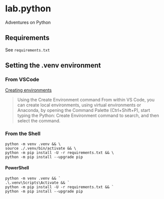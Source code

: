# lab.python

Adventures on Python

## Requirements

See `requirements.txt`

## Setting the .venv environment

### From VSCode

[Creating environments](https://code.visualstudio.com/docs/python/environments#_creating-environments)

> Using the Create Environment command
From within VS Code, you can create local environments, using virtual environments or Anaconda, by opening the Command Palette (Ctrl+Shift+P), start typing the Python: Create Environment command to search, and then select the command.

### From the Shell

``` shell
python -m venv .venv && \
source ./.venv/bin/activate && \
python -m pip install -U -r requirements.txt && \
python -m pip install --upgrade pip
```

#### PowerShell

``` shell
python -m venv .venv && `
.\.venv\Scripts\Activate && `
python -m pip install -U -r requirements.txt && `
python -m pip install --upgrade pip
```
